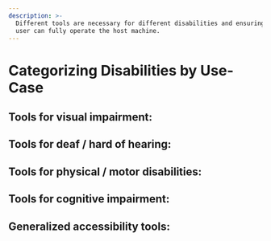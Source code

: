 ```yaml
---
description: >-
  Different tools are necessary for different disabilities and ensuring that the
  user can fully operate the host machine.
---
```


# Categorizing Disabilities by Use-Case

## Tools for visual impairment:



## Tools for deaf / hard of hearing:



## Tools for physical / motor disabilities:



## Tools for cognitive impairment:



## Generalized accessibility tools:



